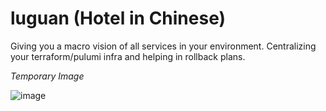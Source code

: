 # luguan (Hotel in Chinese)
Giving you a macro vision of all services in your environment. Centralizing your terraform/pulumi infra and helping in rollback plans.

*Temporary Image* 

![image](https://user-images.githubusercontent.com/43958948/139356294-c486af5e-94ce-4758-89d7-51a4bea2d5d0.png)

